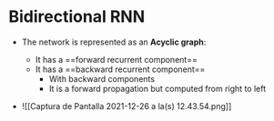 ---
---

# Bidirectional RNN

- The network is represented as an **Acyclic graph**:
	- It has a ==forward recurrent component==
	- It has a ==backward recurrent component== 
		- With backward components
		- It is a forward propagation but computed from right to left

- ![[Captura de Pantalla 2021-12-26 a la(s) 12.43.54.png]]